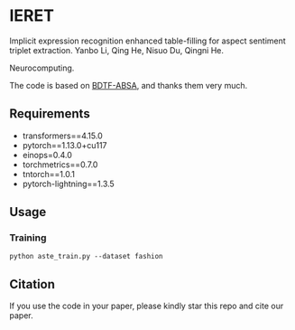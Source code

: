 # IERET
Implicit expression recognition enhanced table-filling for aspect sentiment triplet extraction. Yanbo Li, Qing He, Nisuo Du, Qingni He.

Neurocomputing.

The code is based on [BDTF-ABSA](https://github.com/HITSZ-HLT/BDTF-ABSA), and thanks them very much.

## Requirements

- transformers==4.15.0
- pytorch==1.13.0+cu117
- einops=0.4.0
- torchmetrics==0.7.0
- tntorch==1.0.1
- pytorch-lightning==1.3.5

## Usage
### Training
```
python aste_train.py --dataset fashion
```

## Citation
If you use the code in your paper, please kindly star this repo and cite our paper.
